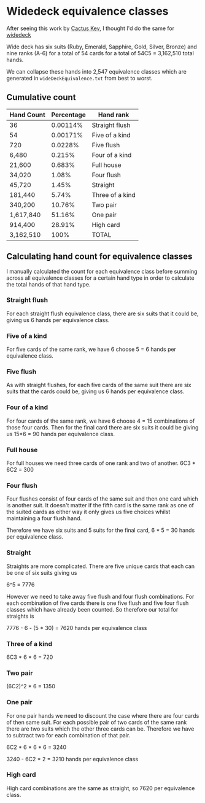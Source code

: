 # Widedeck equivalence classes

After seeing this work by [Cactus Kev](http://www.suffe.cool/poker/7462.html), I thought I'd do the same for [widedeck](https://www.widedeck.poker/how-to-play)


Wide deck has six suits (Ruby, Emerald, Sapphire, Gold, Silver, Bronze) and nine ranks (A-6) for a total of 54 cards for a total of 54C5 = 3,162,510 total hands.

We can collapse these hands into 2,547 equivalence classes which are generated in `wideDeckEquivalence.txt` from best to worst. 

## Cumulative count

| Hand Count    | Percentage | Hand rank |
| -------- | ------- | -------- |
| 36  | 0.00114%    | Straight flush |
| 54 | 0.00171%     | Five of a kind |
| 720    | 0.0228%    | Five flush |
| 6,480  | 0.215%    | Four of a kind |
| 21,600    | 0.683%    | Full house |
| 34,020 | 1.08% | Four flush |
| 45,720    | 1.45% | Straight |
| 181,440  | 5.74% | Three of a kind |
| 340,200 | 10.76%  | Two pair |
| 1,617,840 | 51.16% | One pair |
| 914,400 | 28.91% | High card |
| 3,162,510 | 100% | TOTAL |

## Calculating hand count for equivalence classes

I manually calculated the count for each equivalence class before summing across all equivalence classes for a certain hand type in order to calculate the total hands of that hand type.

### Straight flush

For each straight flush equivalence class, there are six suits that it could be, giving us 6 hands per equivalence class. 

### Five of a kind

For five cards of the same rank, we have 6 choose 5 = 6 hands per equivalence class.

### Five flush

As with straight flushes, for each five cards of the same suit there are six suits that the cards could be, giving us 6 hands per equivalence class.

### Four of a kind

For four cards of the same rank, we have 6 choose 4 = 15 combinations of those four cards. Then for the final card there are six suits it could be giving us 15*6 = 90 hands per equivalence class. 

### Full house

For full houses we need three cards of one rank and two of another. 6C3 * 6C2 = 300

### Four flush

Four flushes consist of four cards of the same suit and then one card which is another suit. It doesn't matter if the fifth card is the same rank as one of the suited cards as either way it only gives us five choices whilst maintaining a four flush hand.

Therefore we have six suits and 5 suits for the final card, 6 * 5 = 30 hands per equivalence class.

### Straight

Straights are more complicated. There are five unique cards that each can be one of six suits giving us

6^5 = 7776

However we need to take away five flush and four flush combinations. For each combination of five cards there is one five flush and five four flush classes which have already been counted. So therefore our total for straights is

7776 - 6 - (5 * 30) = 7620 hands per equivalence class

### Three of a kind

6C3 * 6 * 6 = 720

### Two pair

(6C2)^2 * 6 = 1350

### One pair

For one pair hands we need to discount the case where there are four cards of then same suit. For each possible pair of two cards of the same rank there are two suits which the other three cards can be. Therefore we have to subtract two for each combination of that pair.

6C2 * 6 * 6 * 6 = 3240

3240 - 6C2 * 2 = 3210 hands per equivalence class

### High card

High card combinations are the same as straight, so 7620 per equivalence class.

